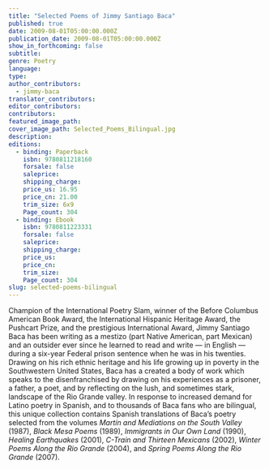 ```yaml
---
title: "Selected Poems of Jimmy Santiago Baca"
published: true
date: 2009-08-01T05:00:00.000Z
publication_date: 2009-08-01T05:00:00.000Z
show_in_forthcoming: false
subtitle:
genre: Poetry
language:
type:
author_contributors:
  - jimmy-baca
translator_contributors:
editor_contributors:
contributors:
featured_image_path:
cover_image_path: Selected_Poems_Bilingual.jpg
description:
editions:
  - binding: Paperback
    isbn: 9780811218160
    forsale: false
    saleprice:
    shipping_charge:
    price_us: 16.95
    price_cn: 21.00
    trim_size: 6x9
    Page_count: 304
  - binding: Ebook
    isbn: 9780811223331
    forsale: false
    saleprice:
    shipping_charge:
    price_us:
    price_cn:
    trim_size:
    Page_count: 304
slug: selected-poems-bilingual
---
```


Champion of the International Poetry Slam, winner of the Before Columbus American Book Award, the International Hispanic Heritage Award, the Pushcart Prize, and the prestigious International Award, Jimmy Santiago Baca has been writing as a mestizo (part Native American, part Mexican) and an outsider ever since he learned to read and write — in English — during a six-year Federal prison sentence when he was in his twenties. Drawing on his rich ethnic heritage and his life growing up in poverty in the Southwestern United States, Baca has a created a body of work which speaks to the disenfranchised by drawing on his experiences as a prisoner, a father, a poet, and by reflecting on the lush, and sometimes stark, landscape of the Rio Grande valley. In response to increased demand for Latino poetry in Spanish, and to thousands of Baca fans who are bilingual, this unique collection contains Spanish translations of Baca’s poetry selected from the volumes _Martín and Mediations on the South Valley_ (1987), _Black Mesa Poems_ (1989), _Immigrants in Our Own Land_ (1990), _Healing Earthquakes_ (2001), _C-Train and Thirteen Mexicans_ (2002), _Winter Poems Along the Rio Grande_ (2004), and _Spring Poems Along the Rio Grande_ (2007).

